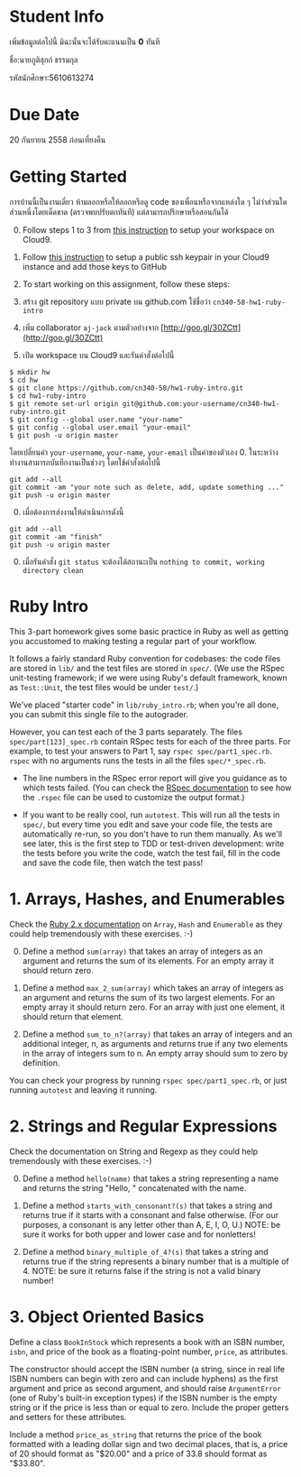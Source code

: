 Student Info
=====
เพิ่มข้อมูลต่อไปนี้ มิฉะนั้นจะได้รับคะแนนเป็น **0** ทันที 

ชื่อ:นายภูติสุกก์ ธรรมกุล

รหัสนักศึกษา:5610613274


Due Date
====
20 กันยายน 2558 ก่อนเที่ยงคืน


Getting Started
=====
การบ้านนี้เป็นงานเดี่ยว ห้ามลอกหรือให้ลอกหรือดู code ของเพื่อนหรือจากแหล่งใด ๆ ไม่ว่าส่วนใดส่วนหนึ่งโดยเด็ดขาด (ตรวจพบปรับตกทันที) แต่สามารถปรึกษาหรือสอนกันได้

0. Follow steps 1 to 3 from [this instruction](https://github.com/saasbook/courseware/wiki/Setting-up-Cloud9) to setup your workspace on Cloud9.

0. Follow [this instruction](https://help.github.com/articles/generating-ssh-keys/#platform-linux) to setup a public ssh keypair in your Cloud9 instance and add those keys to GitHub

0. To start working on this assignment, follow these steps:

  0. สร้าง git repository แบบ private บน github.com ใช้ชื่อว่า `cn340-58-hw1-ruby-intro`
  0. เพิ่ม collaborator `aj-jack` ตามตัวอย่างจาก [http://goo.gl/30ZCtt](http://goo.gl/30ZCtt)
  0. เปิด workspace บน Cloud9 และรันคำสั่งต่อไปนี้
```
$ mkdir hw
$ cd hw
$ git clone https://github.com/cn340-58/hw1-ruby-intro.git
$ cd hw1-ruby-intro
$ git remote set-url origin git@github.com:your-username/cn340-hw1-ruby-intro.git
$ git config --global user.name "your-name"
$ git config --global user.email "your-email"
$ git push -u origin master
```
 โดยเปลี่ยนค่า `your-username`, `your-name`, `your-email` เป็นค่าของตัวเอง 
  0. ในระหว่างทำงานสามารถบันทึกงานเป็นช่วงๆ โดยใช้คำสั่งต่อไปนี้
```
git add --all
git commit -am "your note such as delete, add, update something ..."
git push -u origin master
```
  0. เมื่อต้องการส่งงานให้ดำเนินการดังนี้
```
git add --all
git commit -am "finish"
git push -u origin master
```
  0. เมื่อรันคำสั่ง `git status` จะต้องได้สถานะเป็น `nothing to commit, working directory clean`

Ruby Intro
=============

This 3-part homework gives some basic practice in Ruby as well as
getting you accustomed to making testing a regular part of your workflow.

It follows a fairly standard Ruby convention for codebases: the code
files are stored in `lib/` and the test files are stored in `spec/`.
(We use the RSpec unit-testing framework; if we were using Ruby's default
framework, known as `Test::Unit`, the test files would be under
`test/`.)

We've placed "starter code" in `lib/ruby_intro.rb`; when you're all done, you
can submit this single file to the autograder.

However, you can test each of the 3 parts separately.  The files
`spec/part[123]_spec.rb` contain RSpec tests for each of the three
parts.  For example, to test your answers to Part 1, say `rspec
spec/part1_spec.rb`.  `rspec` with no arguments runs the tests in all
the files `spec/*_spec.rb`.

* The line numbers in the RSpec error report will
give you guidance as to which tests failed.  (You can check the [RSpec
documentation](http://rspec.info) to see how the `.rspec` file can be
used to customize the output format.)

* If you want to be really cool, run `autotest`.  This will run all the
tests in `spec/`, but every time you edit and save your code file, the
tests are automatically re-run, so you don't have to run them manually.
As we'll see later, this is the first step to TDD or test-driven
development: write the tests before you write the code, watch the test
fail, fill in the code and save the code file, then watch the test pass!


# 1. Arrays, Hashes, and Enumerables

Check the [Ruby 2.x documentation](http://ruby-doc.org) on `Array`,
`Hash` and `Enumerable` as they could help tremendously with these
exercises. :-) 

0. Define a method `sum(array)` that takes an array of integers as an argument and returns the sum of its elements. For an empty array it should return zero.

0. Define a method `max_2_sum(array)` which takes an array of integers as an argument and returns the sum of its two largest elements. For an empty array it should return zero. For an array with just one element, it should return that element. 

0. Define a method `sum_to_n?(array)` that takes an array of integers and an additional integer, n, as arguments and returns true if any two elements in the array of integers sum to n. An empty array should sum to zero by definition.

You can check your progress by running `rspec spec/part1_spec.rb`, or
just running `autotest` and leaving it running.

# 2. Strings and Regular Expressions

Check the documentation on String and Regexp as they could help tremendously with these exercises. :-)

0. Define a method `hello(name)` that takes a string representing a name and returns the string "Hello, " concatenated with the name.

0. Define a method `starts_with_consonant?(s)` that takes a string and returns true if it starts with a consonant and false otherwise. (For our purposes, a consonant is any letter other than A, E, I, O, U.) NOTE: be sure it works for both upper and lower case and for nonletters!

0. Define a method `binary_multiple_of_4?(s)` that takes a string and returns true if the string represents a binary number that is a multiple of 4. NOTE: be sure it returns false if the string is not a valid binary number!


# 3. Object Oriented Basics


Define a class `BookInStock` which represents a book with an ISBN
number, `isbn`, and price of the book as a floating-point number,
`price`, as attributes.  

The constructor should accept the ISBN number
(a string, since in real life ISBN numbers can begin with zero and can
include hyphens) as the first argument and price as second argument, and
should raise `ArgumentError` (one of Ruby's built-in exception types) if
the ISBN number is the empty string or if the price is less than or
equal to zero.  Include the proper getters and setters for these
attributes.

Include a method `price_as_string` that returns the price of
the book formatted with a leading dollar sign and two decimal places, that is, a price
of 20 should format as "$20.00" and a price of 33.8 should format as
"$33.80".

